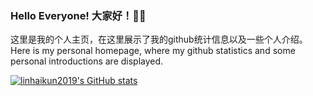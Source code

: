 ### Hello Everyone! 大家好！👋👋
这里是我的个人主页，在这里展示了我的github统计信息以及一些个人介绍。
Here is my personal homepage, where my github statistics and some personal introductions are displayed.

[![linhaikun2019's GitHub stats](https://github-readme-stats.vercel.app/api?username=linhaikun2019&show_icons=true)](https://github.com/anuraghazra/github-readme-stats)


